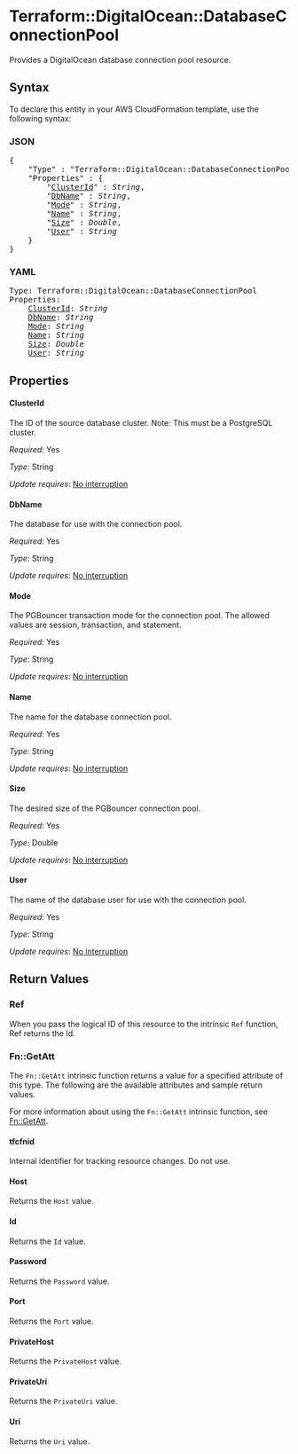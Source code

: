 # Terraform::DigitalOcean::DatabaseConnectionPool

Provides a DigitalOcean database connection pool resource.

## Syntax

To declare this entity in your AWS CloudFormation template, use the following syntax:

### JSON

<pre>
{
    "Type" : "Terraform::DigitalOcean::DatabaseConnectionPool",
    "Properties" : {
        "<a href="#clusterid" title="ClusterId">ClusterId</a>" : <i>String</i>,
        "<a href="#dbname" title="DbName">DbName</a>" : <i>String</i>,
        "<a href="#mode" title="Mode">Mode</a>" : <i>String</i>,
        "<a href="#name" title="Name">Name</a>" : <i>String</i>,
        "<a href="#size" title="Size">Size</a>" : <i>Double</i>,
        "<a href="#user" title="User">User</a>" : <i>String</i>
    }
}
</pre>

### YAML

<pre>
Type: Terraform::DigitalOcean::DatabaseConnectionPool
Properties:
    <a href="#clusterid" title="ClusterId">ClusterId</a>: <i>String</i>
    <a href="#dbname" title="DbName">DbName</a>: <i>String</i>
    <a href="#mode" title="Mode">Mode</a>: <i>String</i>
    <a href="#name" title="Name">Name</a>: <i>String</i>
    <a href="#size" title="Size">Size</a>: <i>Double</i>
    <a href="#user" title="User">User</a>: <i>String</i>
</pre>

## Properties

#### ClusterId

The ID of the source database cluster. Note: This must be a PostgreSQL cluster.

_Required_: Yes

_Type_: String

_Update requires_: [No interruption](https://docs.aws.amazon.com/AWSCloudFormation/latest/UserGuide/using-cfn-updating-stacks-update-behaviors.html#update-no-interrupt)

#### DbName

The database for use with the connection pool.

_Required_: Yes

_Type_: String

_Update requires_: [No interruption](https://docs.aws.amazon.com/AWSCloudFormation/latest/UserGuide/using-cfn-updating-stacks-update-behaviors.html#update-no-interrupt)

#### Mode

The PGBouncer transaction mode for the connection pool. The allowed values are session, transaction, and statement.

_Required_: Yes

_Type_: String

_Update requires_: [No interruption](https://docs.aws.amazon.com/AWSCloudFormation/latest/UserGuide/using-cfn-updating-stacks-update-behaviors.html#update-no-interrupt)

#### Name

The name for the database connection pool.

_Required_: Yes

_Type_: String

_Update requires_: [No interruption](https://docs.aws.amazon.com/AWSCloudFormation/latest/UserGuide/using-cfn-updating-stacks-update-behaviors.html#update-no-interrupt)

#### Size

The desired size of the PGBouncer connection pool.

_Required_: Yes

_Type_: Double

_Update requires_: [No interruption](https://docs.aws.amazon.com/AWSCloudFormation/latest/UserGuide/using-cfn-updating-stacks-update-behaviors.html#update-no-interrupt)

#### User

The name of the database user for use with the connection pool.

_Required_: Yes

_Type_: String

_Update requires_: [No interruption](https://docs.aws.amazon.com/AWSCloudFormation/latest/UserGuide/using-cfn-updating-stacks-update-behaviors.html#update-no-interrupt)

## Return Values

### Ref

When you pass the logical ID of this resource to the intrinsic `Ref` function, Ref returns the Id.

### Fn::GetAtt

The `Fn::GetAtt` intrinsic function returns a value for a specified attribute of this type. The following are the available attributes and sample return values.

For more information about using the `Fn::GetAtt` intrinsic function, see [Fn::GetAtt](https://docs.aws.amazon.com/AWSCloudFormation/latest/UserGuide/intrinsic-function-reference-getatt.html).

#### tfcfnid

Internal identifier for tracking resource changes. Do not use.

#### Host

Returns the <code>Host</code> value.

#### Id

Returns the <code>Id</code> value.

#### Password

Returns the <code>Password</code> value.

#### Port

Returns the <code>Port</code> value.

#### PrivateHost

Returns the <code>PrivateHost</code> value.

#### PrivateUri

Returns the <code>PrivateUri</code> value.

#### Uri

Returns the <code>Uri</code> value.


